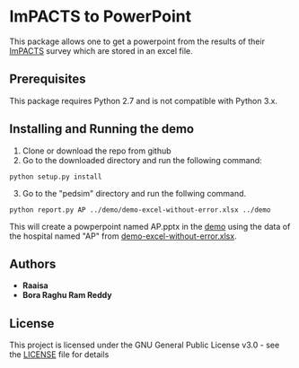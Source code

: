# ImPACTS to PowerPoint

This package allows one to get a powerpoint from the results of their [ImPACTS](https://medicine.yale.edu/lab/impacts/) survey which are stored in an excel file.

## Prerequisites

This package requires Python 2.7 and is not compatible with Python 3.x.

## Installing and Running the demo

1. Clone or download the repo from github
2. Go to the downloaded directory and run the following command:

```
python setup.py install
```

3. Go to the "pedsim" directory and run the follwing command.

```
python report.py AP ../demo/demo-excel-without-error.xlsx ../demo
```

This will create a powperpoint named AP.pptx in the [demo](https://github.com/raaisakuk/impacts-to-ppt/tree/master/demo) using the data of the hospital named "AP" from [demo-excel-without-error.xlsx](https://github.com/raaisakuk/impacts-to-ppt/blob/master/demo/demo-excel-without-error.xlsx).

## Authors

* **Raaisa** 
* **Bora Raghu Ram Reddy**

## License

This project is licensed under the GNU General Public License v3.0 - see the [LICENSE](https://github.com/raaisakuk/impacts-to-ppt/blob/master/LICENSE) file for details